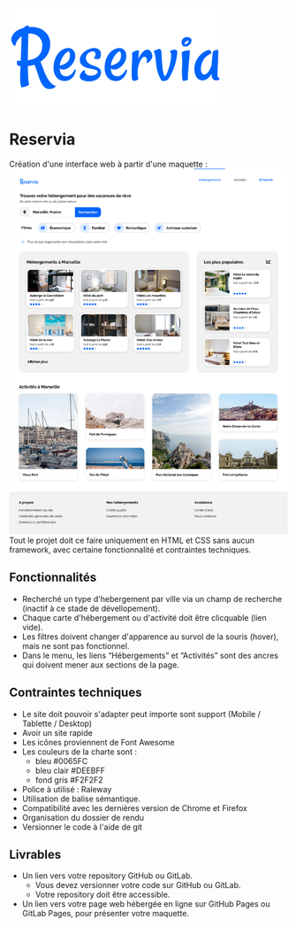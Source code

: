 ![Logo Réservia](/assets/Images/logo/Reservia@3x.png)
# Reservia
Création d'une interface web à partir d'une maquette :
![Maquette Web](/assets/Images/maquette/Desktop.png)
Tout le projet doit ce faire uniquement en HTML et CSS sans aucun framework, avec certaine fonctionnalité et contraintes techniques.
## Fonctionnalités

- Recherché un type d'hebergement par ville via un champ de recherche (inactif à ce stade de dévellopement).
- Chaque carte d'hébergement ou d'activité doit être clicquable (lien vide).
- Les filtres doivent changer d'apparence au survol de la souris (hover), mais ne sont pas fonctionnel.
- Dans le menu, les liens “Hébergements” et “Activités” sont des ancres qui doivent mener aux sections de la page.

## Contraintes techniques

- Le site doit pouvoir s'adapter peut importe sont support (Mobile / Tablette / Desktop)
- Avoir un site rapide
- Les icônes proviennent de Font Awesome
- Les couleurs de la charte sont :
    - bleu #0065FC
    - bleu clair #DEEBFF
    - fond gris #F2F2F2
- Police à utilisé : Raleway
- Utilisation de balise sémantique.
- Compatibilité avec les dernières version de Chrome et Firefox
- Organisation du dossier de rendu
- Versionner le code à l'aide de git

## Livrables
- Un lien vers votre repository GitHub ou GitLab.
    - Vous devez versionner votre code sur GitHub ou GitLab.
    - Votre repository doit être accessible.
- Un lien vers votre page web hébergée en ligne sur GitHub Pages ou GitLab Pages, pour présenter votre maquette.
